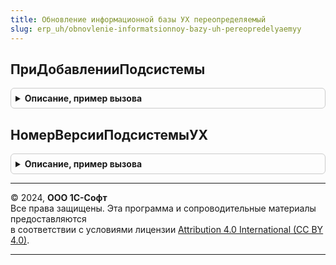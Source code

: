 ```yaml
---
title: Обновление информационной базы УХ переопределяемый
slug: erp_uh/obnovlenie-informatsionnoy-bazy-uh-pereopredelyaemyy
---
```



## ПриДобавленииПодсистемы
<details style="margin: 1em 0; padding: 0.5em; border: 1px solid #ccc; border-radius: 6px;">

<summary style="font-weight: bold; cursor: pointer;">Описание, пример вызова</summary>

```bsl

Процедура ПриДобавленииПодсистемы(Описание) Экспорт
```

Пример вызова
```bsl
ОбновлениеИнформационнойБазыУХПереопределяемый.ПриДобавленииПодсистемы(Описание) 
```
</details>

## НомерВерсииПодсистемыУХ
<details style="margin: 1em 0; padding: 0.5em; border: 1px solid #ccc; border-radius: 6px;">

<summary style="font-weight: bold; cursor: pointer;">Описание, пример вызова</summary>

```bsl

Функция НомерВерсииПодсистемыУХ() Экспорт
```

Пример вызова
```bsl
Результат = ОбновлениеИнформационнойБазыУХПереопределяемый.НомерВерсииПодсистемыУХ() 
```
</details>

---

© 2024, **ООО 1С-Софт**  
Все права защищены. Эта программа и сопроводительные материалы предоставляются  
в соответствии с условиями лицензии [Attribution 4.0 International (CC BY 4.0)](https://creativecommons.org/licenses/by/4.0/legalcode).

---
